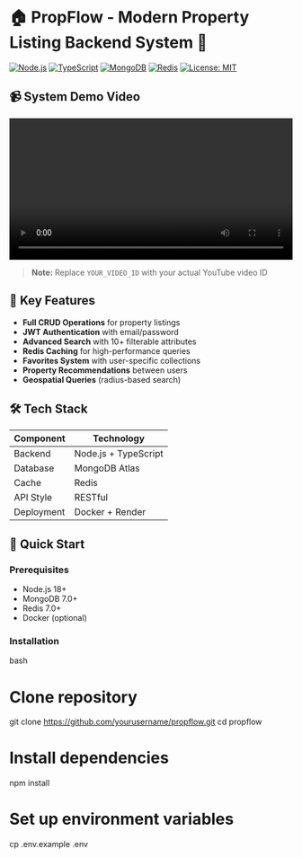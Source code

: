 # 🏠 PropFlow - Modern Property Listing Backend System 🚀

[![Node.js](https://img.shields.io/badge/Node.js-18.x-green)](https://nodejs.org)
[![TypeScript](https://img.shields.io/badge/TypeScript-5.0+-blue)](https://www.typescriptlang.org)
[![MongoDB](https://img.shields.io/badge/MongoDB-7.0-brightgreen)](https://www.mongodb.com)
[![Redis](https://img.shields.io/badge/Redis-7.0-red)](https://redis.io)
[![License: MIT](https://img.shields.io/badge/License-MIT-yellow.svg)](https://opensource.org/licenses/MIT)

## 📹 System Demo Video
<video width="100%" controls>
  <source src="C:\Users\mjsin\Videos\Screen Recordings\Screen Recording 2025-05-27 171109.mp4" type="video/mp4">

</video>

> **Note:** Replace `YOUR_VIDEO_ID` with your actual YouTube video ID

## 🌟 Key Features
- **Full CRUD Operations** for property listings
- **JWT Authentication** with email/password
- **Advanced Search** with 10+ filterable attributes
- **Redis Caching** for high-performance queries
- **Favorites System** with user-specific collections
- **Property Recommendations** between users
- **Geospatial Queries** (radius-based search)

## 🛠 Tech Stack
| Component       | Technology |
|----------------|------------|
| Backend        | Node.js + TypeScript |
| Database       | MongoDB Atlas |
| Cache          | Redis |
| API Style      | RESTful |
| Deployment     | Docker + Render |

## 🚀 Quick Start

### Prerequisites
- Node.js 18+
- MongoDB 7.0+
- Redis 7.0+
- Docker (optional)

### Installation
bash
# Clone repository
git clone https://github.com/yourusername/propflow.git
cd propflow

# Install dependencies
npm install

# Set up environment variables
cp .env.example .env
